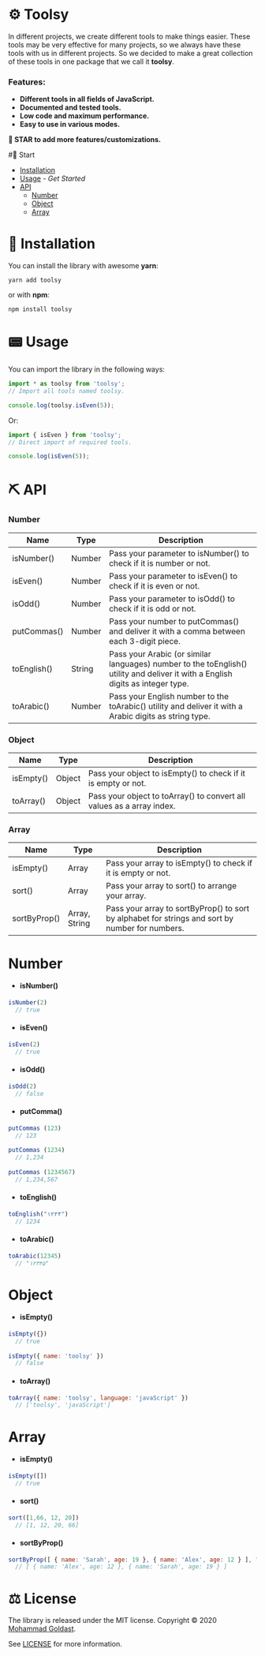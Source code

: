 # ⚙️ Toolsy
In different projects, we create different tools to make things easier. These tools may be very effective for many projects, so we always have these tools with us in different projects.
So we decided to make a great collection of these tools in one package that we call it **toolsy**.

### Features:
- **Different tools in all fields of JavaScript.**
- **Documented and tested tools.**
- **Low code and maximum performance.**
- **Easy to use in various modes.**

**🌟 STAR to add more features/customizations.**

#🏁 Start
* [Installation](#-installation)
* [Usage](#-usage) _- Get Started_
* [API](#-api)
  - [Number](#number-1)
  - [Object](#object-1)
  - [Array](#array-1)

# 🌵 Installation

You can install the library with awesome **yarn**:

```
yarn add toolsy
```

or with **npm**:

```
npm install toolsy
```

# 📟 Usage

You can import the library in the following ways:

```javascript
import * as toolsy from 'toolsy';
// Import all tools named toolsy.

console.log(toolsy.isEven(5));
```
Or:

```javascript
import { isEven } from 'toolsy';
// Direct import of required tools.

console.log(isEven(5));
```

# ⛏️ API

### Number

|  Name | Type | Description |
| ------------ | ------------ | ------------ |
| isNumber()  | Number  |  Pass your parameter to isNumber() to check if it is number or not. |
| isEven()  | Number  |  Pass your parameter to isEven() to check if it is even or not. |
| isOdd()  | Number  |  Pass your parameter to isOdd() to check if it is odd or not. |
| putCommas()  | Number  |  Pass your number to putCommas() and deliver it with a comma between each 3-digit piece. |
| toEnglish()  | String  | Pass your Arabic (or similar languages) number to the toEnglish() utility and deliver it with a English digits as integer type. |
| toArabic()  | Number  | Pass your English number to the toArabic() utility and deliver it with a Arabic digits as string type. |


### Object

|  Name | Type | Description |
| ------------ | ------------ | ------------ |
| isEmpty()  | Object  |  Pass your object to isEmpty() to check if it is empty or not. |
| toArray()   | Object  |  Pass your object to toArray() to convert all values as a array index. |

### Array

|  Name | Type | Description |
| ------------ | ------------ | ------------ |
| isEmpty()  | Array  |  Pass your array to isEmpty() to check if it is empty or not. |
| sort()   | Array  |  Pass your array to sort() to arrange your array. |
| sortByProp()   | Array, String  |  Pass your array to sortByProp() to sort by alphabet for strings and sort by number for numbers. |



# Number

   - #### isNumber()
```javascript
isNumber(2)
  // true
```
   - #### isEven()
```javascript
isEven(2)
  // true
```
   - #### isOdd()
```javascript
isOdd(2)
  // false
```
   - #### putComma()
```javascript
putCommas (123)
  // 123
   
putCommas (1234)
  // 1,234
   
putCommas (1234567)
  // 1,234,567
```
   
   - #### toEnglish()
```javascript
toEnglish("۱۲۳۴")
  // 1234
```
   - #### toArabic()
```javascript
toArabic(12345)
  // "۱۲۳۴۵"
```

# Object 
- #### isEmpty()
```javascript
isEmpty({})
  // true
   
isEmpty({ name: 'toolsy' })
  // false
```
- #### toArray()
```javascript
toArray({ name: 'toolsy', language: 'javaScript' })
  // ['toolsy', 'javaScript']
```

# Array

   - #### isEmpty()
```javascript
isEmpty([])
  // true
```
   - #### sort()
```javascript
sort([1,66, 12, 20])
  // [1, 12, 20, 66]
```
   - #### sortByProp()
```javascript
sortByProp([ { name: 'Sarah', age: 19 }, { name: 'Alex', age: 12 } ], "age")
  // [ { name: 'Alex', age: 12 }, { name: 'Sarah', age: 19 } ]
```

# ⚖️ License

The library is released under the MIT license. Copyright © 2020 [Mohammad Goldast](https://github.com/mohammad-goldast).

See [LICENSE](https://github.com/mohammad-goldast/toolsy/blob/main/LICENSE) for more information.






